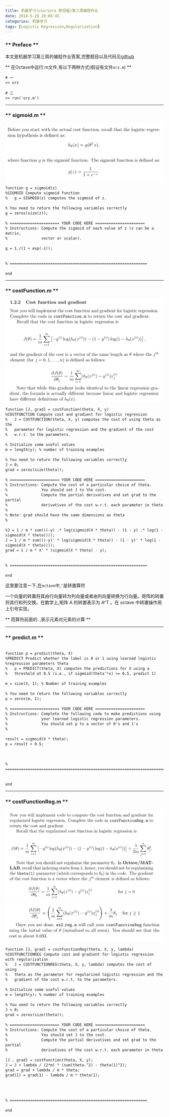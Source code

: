 ```yaml
---
title: 机器学习(coursera 斯坦福)第三周编程作业
date: 2018-5-28 20:06:45
categories: 机器学习
tags: [Logistic Regression,Regularization]
---
```


### ** Preface **

本文是机器学习第三周的编程作业答案,完整题目以及代码见[github](https://github.com/iamsail/ML-Stanford/tree/master/homework/third-week)

** 在Octave中运行.m文件,有以下两种方式(假设有文件`orz.m`) **

```
# 一
>> orz

# 二
>> run('orz.m')
```
**************************

### ** sigmoid.m **
![sigmod](/img/机器学习/the-thrid-week-homework-of-ML-Stanford/1.png)

```
function g = sigmoid(z)
%SIGMOID Compute sigmoid function
%   g = SIGMOID(z) computes the sigmoid of z.

% You need to return the following variables correctly 
g = zeros(size(z));

% ====================== YOUR CODE HERE ======================
% Instructions: Compute the sigmoid of each value of z (z can be a matrix,
%               vector or scalar).

g = 1./(1 + exp(-z));


% =============================================================

end
```

*****************

### ** costFunction.m **

![2.png](/img/机器学习/the-thrid-week-homework-of-ML-Stanford/2.png)
![3.png](/img/机器学习/the-thrid-week-homework-of-ML-Stanford/3.png)


```
function [J, grad] = costFunction(theta, X, y)
%COSTFUNCTION Compute cost and gradient for logistic regression
%   J = COSTFUNCTION(theta, X, y) computes the cost of using theta as the
%   parameter for logistic regression and the gradient of the cost
%   w.r.t. to the parameters.

% Initialize some useful values
m = length(y); % number of training examples

% You need to return the following variables correctly 
J = 0;
grad = zeros(size(theta));

% ====================== YOUR CODE HERE ======================
% Instructions: Compute the cost of a particular choice of theta.
%               You should set J to the cost.
%               Compute the partial derivatives and set grad to the partial
%               derivatives of the cost w.r.t. each parameter in theta
%
% Note: grad should have the same dimensions as theta
%

%J = 1 / m * sum(((-y) .* log(sigmoid(X * theta)) - (1 - y) .* log(1 - sigmoid(X * theta))));
J = 1 / m * sum(((-y)' * log(sigmoid(X * theta)) - (1 - y)' * log(1 - sigmoid(X * theta))));
grad = 1 / m * X' * (sigmoid(X * theta) - y);


% =============================================================

end
```
这里要注意一下,在`octave`中,`‘`是转置算符

一个向量的转置将其由行向量转为列向量或者由列向量转换为行向量。矩阵的转置将其行和列交换。在数学上,矩阵 A 的转置表示为 A^T 。在 octave 中转置操作用上引号实现。

** 而算符前面的`.`,表示元素对元素的计算 **

*****************


### ** predict.m **

```

function p = predict(theta, X)
%PREDICT Predict whether the label is 0 or 1 using learned logistic 
%regression parameters theta
%   p = PREDICT(theta, X) computes the predictions for X using a 
%   threshold at 0.5 (i.e., if sigmoid(theta'*x) >= 0.5, predict 1)

m = size(X, 1); % Number of training examples

% You need to return the following variables correctly
p = zeros(m, 1);

% ====================== YOUR CODE HERE ======================
% Instructions: Complete the following code to make predictions using
%               your learned logistic regression parameters. 
%               You should set p to a vector of 0's and 1's
%

result = sigmoid(X * theta);
p = result > 0.5;



% =========================================================================


end
```

*****************

### ** costFunctionReg.m **

![4.png](/img/机器学习/the-thrid-week-homework-of-ML-Stanford/4.png)
![5.png](/img/机器学习/the-thrid-week-homework-of-ML-Stanford/5.png)


```
function [J, grad] = costFunctionReg(theta, X, y, lambda)
%COSTFUNCTIONREG Compute cost and gradient for logistic regression with regularization
%   J = COSTFUNCTIONREG(theta, X, y, lambda) computes the cost of using
%   theta as the parameter for regularized logistic regression and the
%   gradient of the cost w.r.t. to the parameters. 

% Initialize some useful values
m = length(y); % number of training examples

% You need to return the following variables correctly 
J = 0;
grad = zeros(size(theta));

% ====================== YOUR CODE HERE ======================
% Instructions: Compute the cost of a particular choice of theta.
%               You should set J to the cost.
%               Compute the partial derivatives and set grad to the partial
%               derivatives of the cost w.r.t. each parameter in theta

[J , grad] = costFunction(theta, X, y);
J = J + lambda / (2*m) * (sum(theta.^2) - theta(1)^2);
grad = grad + lambda / m * theta;
grad(1) = grad(1) - lambda / m * theta(1);




% =============================================================

end
```